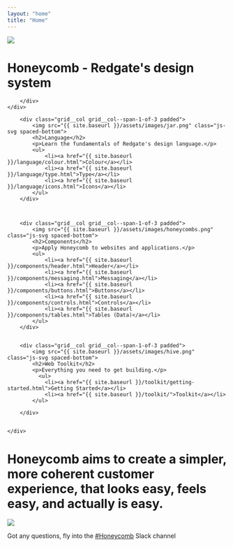 ```yaml
---
layout: "home"
title: "Home"
---
```


<div class="band scheme--red">
    <div class="band__inner-container band__inner-container--tight text--center">
        <img src="{{ site.baseurl }}/assets/images/hero.png" class="js-svg spaced-bottom">
        <h1>Honeycomb - Redgate's design system</h1>


        </div>
    </div>

<div class="band">
    <div class="band__inner-container band__inner-container--tight grid">

        <div class="grid__col grid__col--span-1-of-3 padded">
            <img src="{{ site.baseurl }}/assets/images/jar.png" class="js-svg spaced-bottom">
            <h2>Language</h2>
            <p>Learn the fundamentals of Redgate's design language.</p>
            <ul>
                <li><a href="{{ site.baseurl }}/language/colour.html">Colour</a></li>
                <li><a href="{{ site.baseurl }}/language/type.html">Type</a></li>
                <li><a href="{{ site.baseurl }}/language/icons.html">Icons</a></li>
            </ul>
        </div>



        <div class="grid__col grid__col--span-1-of-3 padded">
            <img src="{{ site.baseurl }}/assets/images/honeycombs.png" class="js-svg spaced-bottom">
            <h2>Components</h2>
            <p>Apply Honeycomb to websites and applications.</p>
            <ul>
                <li><a href="{{ site.baseurl }}/components/header.html">Header</a></li>
                <li><a href="{{ site.baseurl }}/components/messaging.html">Messaging</a></li>
                <li><a href="{{ site.baseurl }}/components/buttons.html">Buttons</a></li>
                <li><a href="{{ site.baseurl }}/components/controls.html">Controls</a></li>
                <li><a href="{{ site.baseurl }}/components/tables.html">Tables (Data)</a></li>
            </ul>
        </div>


        <div class="grid__col grid__col--span-1-of-3 padded">
            <img src="{{ site.baseurl }}/assets/images/hive.png" class="js-svg spaced-bottom">
            <h2>Web Toolkit</h2>
            <p>Everything you need to get building.</p>
              <ul>
                <li><a href="{{ site.baseurl }}/toolkit/getting-started.html">Getting Started</a></li>
                <li><a href="{{ site.baseurl }}/toolkit/">Toolkit</a></li>
            </ul>

        </div>


    </div>
</div>

<div class="band scheme--lightest-grey">
    <div class="band__inner-container text--center">
        <h1 class="beta padded-h--loose">Honeycomb aims to create a simpler, more coherent customer experience, that looks easy, feels easy, and actually is easy.</h1>
        <img src="{{ site.baseurl }}/assets/images/jump.png" class="js-svg spaced-bottom spaced-top">
    </div>
</div>

<div class="band scheme--darkest-grey">
    <div class="band__inner-container text--center">
        <p class="alpha">Got any questions, fly into the <a href="https://redgate.slack.com/messages/honeycomb/" target="_blank">#Honeycomb</a> Slack channel</p>
    </div>
</div>
